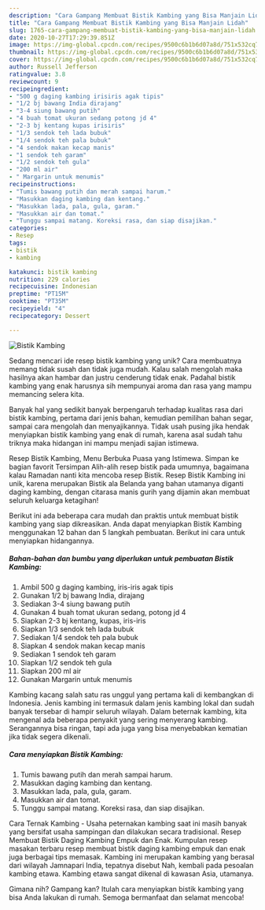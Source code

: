 ```yaml
---
description: "Cara Gampang Membuat Bistik Kambing yang Bisa Manjain Lidah"
title: "Cara Gampang Membuat Bistik Kambing yang Bisa Manjain Lidah"
slug: 1765-cara-gampang-membuat-bistik-kambing-yang-bisa-manjain-lidah
date: 2020-10-27T17:29:39.851Z
image: https://img-global.cpcdn.com/recipes/9500c6b1b6d07a8d/751x532cq70/bistik-kambing-foto-resep-utama.jpg
thumbnail: https://img-global.cpcdn.com/recipes/9500c6b1b6d07a8d/751x532cq70/bistik-kambing-foto-resep-utama.jpg
cover: https://img-global.cpcdn.com/recipes/9500c6b1b6d07a8d/751x532cq70/bistik-kambing-foto-resep-utama.jpg
author: Russell Jefferson
ratingvalue: 3.8
reviewcount: 9
recipeingredient:
- "500 g daging kambing irisiris agak tipis"
- "1/2 bj bawang India dirajang"
- "3-4 siung bawang putih"
- "4 buah tomat ukuran sedang potong jd 4"
- "2-3 bj kentang kupas irisiris"
- "1/3 sendok teh lada bubuk"
- "1/4 sendok teh pala bubuk"
- "4 sendok makan kecap manis"
- "1 sendok teh garam"
- "1/2 sendok teh gula"
- "200 ml air"
- " Margarin untuk menumis"
recipeinstructions:
- "Tumis bawang putih dan merah sampai harum."
- "Masukkan daging kambing dan kentang."
- "Masukkan lada, pala, gula, garam."
- "Masukkan air dan tomat."
- "Tunggu sampai matang. Koreksi rasa, dan siap disajikan."
categories:
- Resep
tags:
- bistik
- kambing

katakunci: bistik kambing 
nutrition: 229 calories
recipecuisine: Indonesian
preptime: "PT15M"
cooktime: "PT35M"
recipeyield: "4"
recipecategory: Dessert

---
```



![Bistik Kambing](https://img-global.cpcdn.com/recipes/9500c6b1b6d07a8d/751x532cq70/bistik-kambing-foto-resep-utama.jpg)

Sedang mencari ide resep bistik kambing yang unik? Cara membuatnya memang tidak susah dan tidak juga mudah. Kalau salah mengolah maka hasilnya akan hambar dan justru cenderung tidak enak. Padahal bistik kambing yang enak harusnya sih mempunyai aroma dan rasa yang mampu memancing selera kita.

Banyak hal yang sedikit banyak berpengaruh terhadap kualitas rasa dari bistik kambing, pertama dari jenis bahan, kemudian pemilihan bahan segar, sampai cara mengolah dan menyajikannya. Tidak usah pusing jika hendak menyiapkan bistik kambing yang enak di rumah, karena asal sudah tahu triknya maka hidangan ini mampu menjadi sajian istimewa.

Resep Bistik Kambing, Menu Berbuka Puasa yang Istimewa. Simpan ke bagian favorit Tersimpan Alih-alih resep bistik pada umumnya, bagaimana kalau Ramadan nanti kita mencoba resep Bistik. Resep Bistik Kambing ini unik, karena merupakan Bistik ala Belanda yang bahan utamanya diganti daging kambing, dengan citarasa manis gurih yang dijamin akan membuat seluruh keluarga ketagihan!


Berikut ini ada beberapa cara mudah dan praktis untuk membuat bistik kambing yang siap dikreasikan. Anda dapat menyiapkan Bistik Kambing menggunakan 12 bahan dan 5 langkah pembuatan. Berikut ini cara untuk menyiapkan hidangannya.

<!--inarticleads1-->

##### Bahan-bahan dan bumbu yang diperlukan untuk pembuatan Bistik Kambing:

1. Ambil 500 g daging kambing, iris-iris agak tipis
1. Gunakan 1/2 bj bawang India, dirajang
1. Sediakan 3-4 siung bawang putih
1. Gunakan 4 buah tomat ukuran sedang, potong jd 4
1. Siapkan 2-3 bj kentang, kupas, iris-iris
1. Siapkan 1/3 sendok teh lada bubuk
1. Sediakan 1/4 sendok teh pala bubuk
1. Siapkan 4 sendok makan kecap manis
1. Sediakan 1 sendok teh garam
1. Siapkan 1/2 sendok teh gula
1. Siapkan 200 ml air
1. Gunakan  Margarin untuk menumis


Kambing kacang salah satu ras unggul yang pertama kali di kembangkan di Indonesia. Jenis kambing ini termasuk dalam jenis kambing lokal dan sudah banyak tersebar di hampir seluruh wilayah. Dalam beternak kambing, kita mengenal ada beberapa penyakit yang sering menyerang kambing. Serangannya bisa ringan, tapi ada juga yang bisa menyebabkan kematian jika tidak segera dikenali. 

<!--inarticleads2-->

##### Cara menyiapkan Bistik Kambing:

1. Tumis bawang putih dan merah sampai harum.
1. Masukkan daging kambing dan kentang.
1. Masukkan lada, pala, gula, garam.
1. Masukkan air dan tomat.
1. Tunggu sampai matang. Koreksi rasa, dan siap disajikan.


Cara Ternak Kambing - Usaha peternakan kambing saat ini masih banyak yang bersifat usaha sampingan dan dilakukan secara tradisional. Resep Membuat Bistik Daging Kambing Empuk dan Enak. Kumpulan resep masakan terbaru resep membuat bistik daging kambing empuk dan enak juga berbagai tips memasak. Kambing ini merupakan kambing yang berasal dari wilayah Jamnapari India, tepatnya disebut Nah, kembali pada pesoalan kambing etawa. Kambing etawa sangat dikenal di kawasan Asia, utamanya. 

Gimana nih? Gampang kan? Itulah cara menyiapkan bistik kambing yang bisa Anda lakukan di rumah. Semoga bermanfaat dan selamat mencoba!

